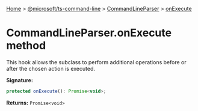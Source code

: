 [Home](./index) &gt; [@microsoft/ts-command-line](./ts-command-line.md) &gt; [CommandLineParser](./ts-command-line.commandlineparser.md) &gt; [onExecute](./ts-command-line.commandlineparser.onexecute.md)

# CommandLineParser.onExecute method

This hook allows the subclass to perform additional operations before or after the chosen action is executed.

**Signature:**
```javascript
protected onExecute(): Promise<void>;
```
**Returns:** `Promise<void>`

